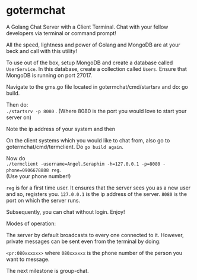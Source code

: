 # gotermchat
A Golang Chat Server with a Client Terminal. Chat with your fellow developers via terminal or command prompt!


All the speed, lightness and power of Golang and MongoDB are at your beck and call with this utility!

To use out of the box, setup MongoDB and create a database called `UserService`. In this database, 
create a collection called `Users`. Ensure that MongoDB is running on port 27017.

Navigate to the gms.go file located in gotermchat/cmd/startsrv and do: go build.

Then do: <br><code>./startsrv -p 8080</code> </code>. (Where 8080 is the port you would love to start your server on)

Note the ip address of your system and then

On the client systems which you would like to chat from, also go to gotermchat/cmd/termclient. Do ``go build again``.

Now do <br> ``./termclient -username=Angel.Seraphim -h=127.0.0.1 -p=8080 -phone=0906678888 reg``.<br> (Use your phone number!)

`reg` is for a first time user. It ensures that the server sees you as a new user and so, registers you.
`127.0.0.1` is the ip address of the server.
`8080` is the port on which the server runs.

Subsequently, you can chat without login. Enjoy!

Modes of operation:

The server by default broadcasts to every one connected to it.
However, private messages can be sent even from the terminal by doing:

```<pr:080xxxxxx>``` where ```080xxxxxx``` is the phone number of the person you want to message.

The next milestone is group-chat.
